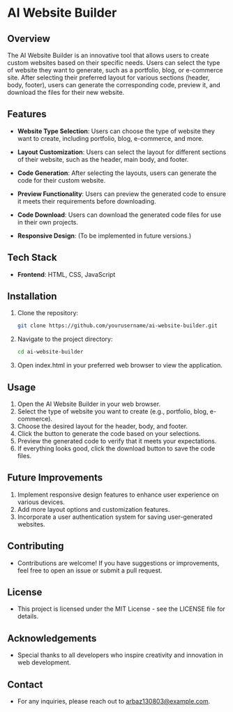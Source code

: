 # AI Website Builder

## Overview
The AI Website Builder is an innovative tool that allows users to create custom websites based on their specific needs. Users can select the type of website they want to generate, such as a portfolio, blog, or e-commerce site. After selecting their preferred layout for various sections (header, body, footer), users can generate the corresponding code, preview it, and download the files for their new website.

## Features
- **Website Type Selection**: Users can choose the type of website they want to create, including portfolio, blog, e-commerce, and more.
  
- **Layout Customization**: Users can select the layout for different sections of their website, such as the header, main body, and footer.
  
- **Code Generation**: After selecting the layouts, users can generate the code for their custom website.
  
- **Preview Functionality**: Users can preview the generated code to ensure it meets their requirements before downloading.
  
- **Code Download**: Users can download the generated code files for use in their own projects.

- **Responsive Design**: (To be implemented in future versions.)

## Tech Stack
- **Frontend**: HTML, CSS, JavaScript

## Installation
1. Clone the repository:
   ```bash
   git clone https://github.com/yourusername/ai-website-builder.git
2. Navigate to the project directory:
   ```bash
   cd ai-website-builder
3. Open index.html in your preferred web browser to view the application.

## Usage
1. Open the AI Website Builder in your web browser.
2. Select the type of website you want to create (e.g., portfolio, blog, e-commerce).
3. Choose the desired layout for the header, body, and footer.
4. Click the button to generate the code based on your selections.
5. Preview the generated code to verify that it meets your expectations.
6. If everything looks good, click the download button to save the code files.

## Future Improvements
1. Implement responsive design features to enhance user experience on various devices.
2. Add more layout options and customization features.
3. Incorporate a user authentication system for saving user-generated websites.

## Contributing
- Contributions are welcome! If you have suggestions or improvements, feel free to open an issue or submit a pull request.

## License
- This project is licensed under the MIT License - see the LICENSE file for details.

## Acknowledgements
- Special thanks to all developers who inspire creativity and innovation in web development.

## Contact
- For any inquiries, please reach out to arbaz130803@example.com.
